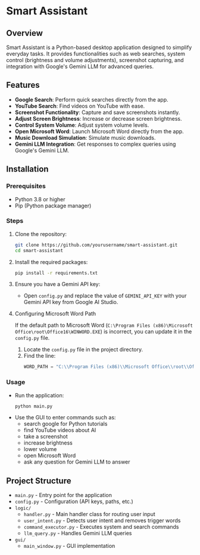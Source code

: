 # Smart Assistant

## Overview
Smart Assistant is a Python-based desktop application designed to simplify everyday tasks. It provides functionalities such as web searches, system control (brightness and volume adjustments), screenshot capturing, and integration with Google's Gemini LLM for advanced queries.

## Features
- **Google Search**: Perform quick searches directly from the app.
- **YouTube Search**: Find videos on YouTube with ease.
- **Screenshot Functionality**: Capture and save screenshots instantly.
- **Adjust Screen Brightness**: Increase or decrease screen brightness.
- **Control System Volume**: Adjust system volume levels.
- **Open Microsoft Word**: Launch Microsoft Word directly from the app.
- **Music Download Simulation**: Simulate music downloads.
- **Gemini LLM Integration**: Get responses to complex queries using Google's Gemini LLM.

## Installation

### Prerequisites
- Python 3.8 or higher
- Pip (Python package manager)

### Steps
1. Clone the repository:
   ```bash
   git clone https://github.com/yourusername/smart-assistant.git
   cd smart-assistant
   ```
2. Install the required packages:
   ```bash
   pip install -r requirements.txt
   ```
3. Ensure you have a Gemini API key:
   - Open `config.py` and replace the value of `GEMINI_API_KEY` with your Gemini API key from Google AI Studio.
4. Configuring Microsoft Word Path

    If the default path to Microsoft Word (`C:\Program Files (x86)\Microsoft Office\root\Office16\WINWORD.EXE`) is incorrect, you can update it in the `config.py` file.

   1. Locate the `config.py` file in the project directory.
   2. Find the line:
      ```python
      WORD_PATH = "C:\\Program Files (x86)\\Microsoft Office\\root\\Office16\\WINWORD.EXE"
      ```

### Usage
- Run the application:
  ```bash
  python main.py
  ```
- Use the GUI to enter commands such as:
  - search google for Python tutorials
  - find YouTube videos about AI
  - take a screenshot
  - increase brightness
  - lower volume
  - open Microsoft Word
  - ask any question for Gemini LLM to answer

## Project Structure

- `main.py` - Entry point for the application
- `config.py` - Configuration (API keys, paths, etc.)
- `logic/`
  - `handler.py` - Main handler class for routing user input
  - `user_intent.py` - Detects user intent and removes trigger words
  - `command_executor.py` - Executes system and search commands
  - `llm_query.py` - Handles Gemini LLM queries
- `gui/`
  - `main_window.py` - GUI implementation